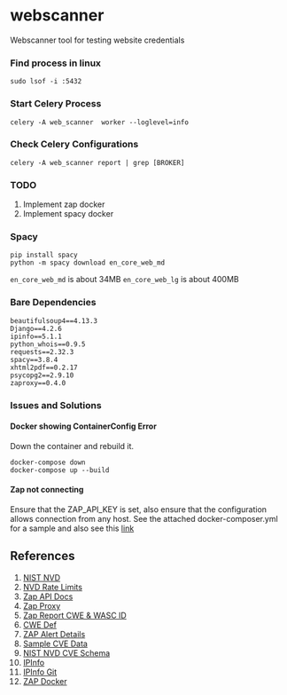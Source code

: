 # webscanner
Webscanner tool for testing website credentials

### Find process in linux
```
sudo lsof -i :5432
```

### Start Celery Process
```
celery -A web_scanner  worker --loglevel=info
```

### Check Celery Configurations
```
celery -A web_scanner report | grep [BROKER]
```

### TODO
1. Implement zap docker
2. Implement spacy docker

### Spacy
```
pip install spacy
python -m spacy download en_core_web_md 
```
`en_core_web_md` is about 34MB
`en_core_web_lg` is about 400MB

### Bare Dependencies
```
beautifulsoup4==4.13.3
Django==4.2.6
ipinfo==5.1.1
python_whois==0.9.5
requests==2.32.3
spacy==3.8.4
xhtml2pdf==0.2.17
psycopg2==2.9.10
zaproxy==0.4.0
```

### Issues and Solutions
#### Docker showing ContainerConfig Error
Down the container and rebuild it.
```
docker-compose down
docker-compose up --build
```

#### Zap not connecting
Ensure that the ZAP_API_KEY is set, also ensure that the configuration allows connection from any host. See the attached docker-composer.yml for a sample and also see
this [link](https://www.zaproxy.org/docs/docker/about/#zap-headless)

## References
1. [NIST NVD](https://nvd.nist.gov/developers/vulnerabilities)
2. [NVD Rate Limits](https://nvd.nist.gov/developers/start-here)
3. [Zap API Docs](https://www.zaproxy.org/docs/api/?python)
4. [Zap Proxy](https://pypi.org/project/zaproxy/)
5. [Zap Report CWE & WASC ID](https://groups.google.com/g/zaproxy-users/c/gD0d44bGeB8)
6. [CWE Def](https://cwe.mitre.org/)
7. [ZAP Alert Details](https://www.zaproxy.org/docs/alerts/)
8. [Sample CVE Data](https://services.nvd.nist.gov/rest/json/cves/2.0?resultsPerPage=2)
9. [NIST NVD CVE Schema](https://csrc.nist.gov/schema/nvd/api/2.0/cve_api_json_2.0.schema)
10. [IPInfo](https://ipinfo.io/)
11. [IPInfo Git](https://github.com/ipinfo/python)
12. [ZAP Docker](https://www.zaproxy.org/docs/docker/)